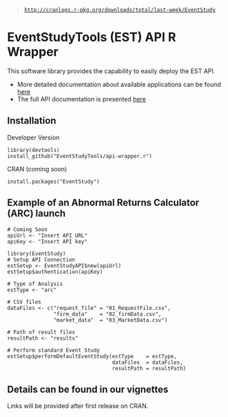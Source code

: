 > [`http://cranlogs.r-pkg.org/downloads/total/last-week/EventStudy`](http://cranlogs.r-pkg.org/downloads/total/last-week/ggplot2)

# EventStudyTools (EST) API R Wrapper

This software library provides the capability to easily deploy the EST API.

* More detailed documentation about available applications can be found [here](http://wwww.eventstudytools.com)
* The full API documentation is presented [here](http://wwww.eventstudytools.com/API-ARC)

## Installation

Developer Version
```
library(devtools)
install_github("EventStudyTools/api-wrapper.r")
```

CRAN (coming soon)
```
install.packages("EventStudy")
```

## Example of an Abnormal Returns Calculator (ARC) launch

```
# Coming Soon
apiUrl <- "Insert API URL"
apiKey <- "Insert API key"

library(EventStudy)
# Setup API Connection
estSetup <- EventStudyAPI$new(apiUrl)
estSetup$authentication(apiKey)

# Type of Analysis
estType <- "arc"

# CSV files
dataFiles <- c("request_file" = "01_RequestFile.csv", 
               "firm_data"    = "02_firmData.csv", 
               "market_data"  = "03_MarketData.csv")

# Path of result files
resultPath <- "results"

# Perform standard Event Study
estSetup$performDefaultEventStudy(estType    = estType,
                                  dataFiles  = dataFiles, 
                                  resultPath = resultPath)
```

## Details can be found in our vignettes

Links will be provided after first release on CRAN.
